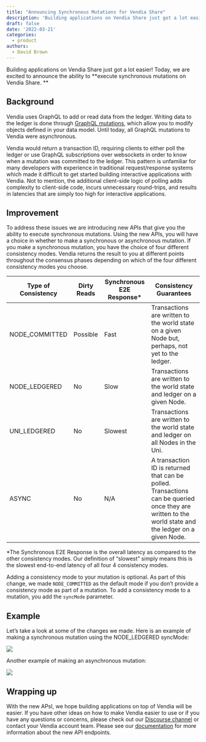 ```yaml
---
title: "Announcing Synchronous Mutations for Vendia Share"
description: 'Building applications on Vendia Share just got a lot easier! Today, we are excited to announce the ability to execute synchronous mutations on Vendia Share.'
draft: false
date: '2022-03-21'
categories:
  - product
authors:
  - David Brown
---
```


Building applications on Vendia Share just got a lot easier! Today, we are excited to announce the ability to **execute synchronous mutations on Vendia Share. **

## Background

Vendia uses GraphQL to add or read data from the ledger. Writing data to the ledger is done through [GraphQL mutations](https://graphql.org/learn/queries/#mutations), which allow you to modify objects defined in your data model. Until today, all GraphQL mutations to Vendia were asynchronous. 

Vendia would return a transaction ID, requiring clients to either poll the ledger or use GraphQL subscriptions over websockets in order to know when a mutation was committed to the ledger. This pattern is unfamiliar for many developers with experience in traditional request/response systems which made it difficult to get started building interactive applications with Vendia. Not to mention, the additional client-side logic of polling adds complexity to client-side code, incurs unnecessary round-trips, and results in latencies that are simply too high for interactive applications.

## Improvement

To address these issues we are introducing new APIs that give you the ability to execute synchronous mutations. Using the new APIs, you will have a choice in whether to make a synchronous or asynchronous mutation. If you make a synchronous mutation, you have the choice of four different consistency modes. Vendia returns the result to you at different points throughout the consensus phases depending on which of the four different consistency modes you choose. 


| Type of Consistency | Dirty Reads | Synchronous E2E Response* | Consistency Guarantees |
| ----- | ------ | ------ | ------ | 
| NODE_COMMITTED | Possible | Fast | Transactions are written to the world state on a given Node but, perhaps, not yet to the ledger. |
| NODE_LEDGERED| No | Slow | Transactions are written to the world state and ledger on a given Node. |
| UNI_LEDGERED | No | Slowest | Transactions are written to the world state and ledger on all Nodes in the Uni. |
|ASYNC | No | N/A | A transaction ID is returned that can be polled. Transactions can be queried once they are written to the world state and the ledger on a given Node. |

*The Synchronous E2E Response is the overall latency as compared to the other consistency modes. Our definition of “slowest” simply means this is the slowest end-to-end latency of all four  4 consistency modes. 

Adding a consistency mode to your mutation is optional. As part of this change, we made `NODE_COMMITTED` as the default mode if you don’t provide a consistency mode as part of a mutation. To add a consistency mode to a mutation, you add the `syncMode` parameter.

## Example

Let’s take a look at some of the changes we made. Here is an example of making a synchronous mutation using the NODE_LEDGERED syncMode:

![](https://d24nhiikxn5jns.cloudfront.net/optimized/user-images.githubusercontent.com..92179243..159369872-1ad7d714-2876-47c0-82e7-f6df197d30e5.png)

Another example of making an asynchronous mutation:

![](https://d24nhiikxn5jns.cloudfront.net/optimized/user-images.githubusercontent.com..92179243..159369916-3df6a881-87c0-479d-8dcc-7153a73c460b.png)

## Wrapping up

With the new APsI, we hope building applications on top of Vendia will be easier. If you have other ideas on how to make Vendia easier to use or if you have any questions or concerns, please check out our [Discourse channel](https://community.vendia.net/) or contact your Vendia account team. Please see our [documentation](https://www.vendia.com/docs/share/graphql) for more information about the new API endpoints. 
